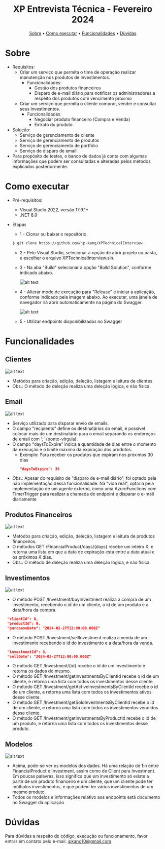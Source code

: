 
<h1 align="center">
  XP Entrevista Técnica - Fevereiro 2024
</h1>


<p align="center">
  <a href="#sobre">Sobre</a> •
  <a href="#como-executar">Como executar</a> •
  <a href="#funcionalidades">Funcionalidades</a> •
  <a href="#dúvidas">Dúvidas</a>
</p>

# Sobre
* Requisitos: 
    * Criar um serviço que permita o time de operação realizar manutenção nos produtos de investimentos.
        - Funcionalidades:
            - Gestão dos produtos financeiros
            -  Disparo de e-mail diário para notificar os administradores a respeito dos produtos com vencimento próximo
    * Criar um serviço que permita o cliente comprar, vender e consultar seus investimentos.
        - Funcionalidades:
            - Negociar produto financeiro (Compra e Venda)
            - Extrato do produto
* Solução:
    - Serviço de gerenciamento de cliente
    - Serviço de gerenciamento de produtos
    - Serviço de gerenciamento de portfólio
    - Serviço de disparo de email
* Para propósito de testes, o banco de dados já conta com algumas informações que podem ser consultadas e alteradas pelos métodos explicados posteriormente.

# Como executar

* Pré-requisitos:
    - Visual Studio 2022, versão 17.9.1+
    - .NET 8.0

* Etapas
    - 1 - Clonar ou baixar o repositório.
    ```bash
    $ git clone https://github.com/jp-kang/XPTechnicalInterview
    ```
    - 2 - Pelo Visual Studio, selecionar a opção de abrir projeto ou pasta, e escolher o arquivo XPTechnicalInterview.sln.
    - 3 - Na aba "Build" selecionar a opção "Build Solution", conforme indicado abaixo.

        ![alt text](image-8.png)
    - 4 - Alterar modo de execução para "Release" e iniciar a aplicação, conforme indicado pela imagem abaixo. Ao executar, uma janela de navegador irá abrir automaticamente na página do Swagger.
    
        ![alt text](image-1.png)
    - 5 - Utilizar endpoints disponibilizados no Swagger


# Funcionalidades

## Clientes
![alt text](image-2.png)
 - Metódos para criação, edição, deleção, listagem e leitura de clientes.
 - Obs.: O método de deleção realiza uma deleção lógica, e não física.

## Email
![alt text](image-3.png)
 - Serviço utilizado para disparar envio de emails.
 - O campo "recipients" define os destinatários do email, é possível colocar mais de um destinatário para o email separando os endereços de email com ';' (ponto-vírgula).
 - O campo "daysToExpire" indica a quantidade de dias entre o momento da execução e o limite máximo da expiração dos produtos. 
    - Exemplo: Para receber os produtos que expiram nos próximos 30 dias
        ```json
        "daysToExpire": 30
        ````
 - *Obs*.: Apesar do requisito de "disparo de e-mail diário", foi optado pela não implementação dessa funcionalidade. Na "vida real", optaria pela implementação de um agente externo, como uma AzureFunctions com TimerTrigger para realizar a chamada do endpoint e disparar o e-mail diariamente

## Produtos Financeiros
![alt text](image-4.png)
 - Metódos para criação, edição, deleção, listagem e leitura de produtos financeiros.
 - O métodos GET /FinancialProduct/days/{days} recebe um inteiro X, e retorna uma lista em que a data de expiração está entre a data atual e os próximos X dias.
 - Obs.: O método de deleção realiza uma deleção lógica, e não física.

## Investimentos
 ![alt text](image-5.png)
 - O método POST /Investment/buyInvestment realiza a compra de um investimento, recebendo o id de um cliente, o id de um produto e a data/hora da compra.
 ```json
  "clientId": 0,
  "productId": 0,
  "purchaseDate": "2024-02-27T12:00:00.000Z"
```
 - O método POST /Investment/sellInvestment realiza a venda de um investimento recebendo o id do investimento e a data/hora da venda.
 ```json
  "investmentId": 0,
  "sellDate": "2024-02-27T12:00:00.000Z"
  ```
 - O método GET /Investment/{id} recebe o id de um investimento e retorna os dados do mesmo.
 - O método GET /Investment/getInvestmentsByClientId recebe o id de um cliente, e retorna uma lista com todos os investimentos desse cliente.
 - O método GET /Investment/getActiveInvestmentsByClientId recebe o id de um cliente, e retorna uma lista com todos os investimentos ativos desse cliente.
 - O método GET /Investment/getSoldInvestmentsByClientId recebe o id de um cliente, e retorna uma lista com todos os investimentos vendidos desse cliente.
 - O método GET /Investment/getInvestmentsByProductId recebe o id de um produto, e retorna uma lista com todos os investimentos desse produto.

## Modelos
![alt text](image-7.png)

* Acima, pode-se ver os modelos dos dados. Há uma relação de 1:n entre FinancialProduct e Investment, assim como de Client para Investment. Em poucas palavras, isso significa que um investimento só existe a partir de um produto financeiro e um cliente, que um cliente pode ter múltiplos investimentos, e que podem ter vários investimentos de um mesmo produto.
* Todos os modelos e informações relativo aos endpoints está documento no Swagger da aplicação

 # Dúvidas
 Para dúvidas a respeito do código, execução ou funcionamento, favor entrar em contato pelo e-mail: jpkang10@gmail.com